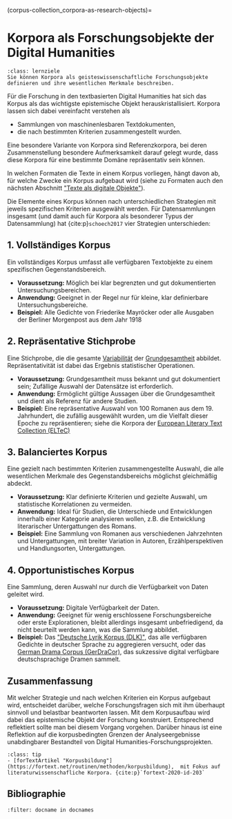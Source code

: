 (corpus-collection_corpora-as-research-objects)=
# Korpora als Forschungsobjekte der Digital Humanities
```{admonition} Feinlernziel(e) dieses Kapitels
:class: lernziele
Sie können Korpora als geisteswissenschaftliche Forschungsobjekte definieren und ihre wesentlichen Merkmale beschreiben.
```

Für die Forschung in den textbasierten Digital Humanities hat sich das Korpus als das wichtigste epistemische Objekt herauskristallisiert. Korpora lassen sich dabei vereinfacht verstehen als 

- Sammlungen von maschinenlesbaren Textdokumenten, 
- die nach bestimmten Kriterien zusammengestellt wurden.

Eine besondere Variante von Korpora sind Referenzkorpora, bei deren Zusammenstellung besondere Aufmerksamkeit darauf gelegt wurde, dass diese Korpora für eine bestimmte Domäne repräsentativ sein können. 

In welchen Formaten die Texte in einem Korpus vorliegen, hängt davon ab, für welche Zwecke ein Korpus aufgebaut wird (siehe zu Formaten auch den nächsten Abschnitt ["Texte als digitale Objekte"](corpus-collection_text_as_digital_objects)). 

Die Elemente eines Korpus können nach unterschiedlichen Strategien mit jeweils spezifischen Kriterien ausgewählt werden. Für Datensammlungen insgesamt (und damit auch für Korpora als besonderer Typus der Datensammlung) hat {cite:p}`schoech2017` vier Strategien unterschieden: 

## 1.	Vollständiges Korpus
Ein vollständiges Korpus umfasst alle verfügbaren Textobjekte zu einem spezifischen Gegenstandsbereich.

- **Voraussetzung:** Möglich bei klar begrenzten und gut dokumentierten Untersuchungsbereichen. 
- **Anwendung:** Geeignet in der Regel nur für kleine, klar definierbare Untersuchungsbereiche.
- **Beispiel:** Alle Gedichte von Friederike Mayröcker oder alle Ausgaben der Berliner Morgenpost aus dem Jahr 1918
	
## 2.	Repräsentative Stichprobe
Eine Stichprobe, die die gesamte [Variabilität](https://de.wikipedia.org/wiki/Streuungsma%C3%9F_(Statistik)) der [Grundgesamtheit](https://de.wikipedia.org/wiki/Grundgesamtheit) abbildet. Repräsentativität ist dabei das Ergebnis statistischer Operationen.

- **Voraussetzung:** Grundgesamtheit muss bekannt und gut dokumentiert sein; Zufällige Auswahl der Datensätze ist erforderlich.
- **Anwendung:** Ermöglicht gültige Aussagen über die Grundgesamtheit und dient als Referenz für andere Studien.
- **Beispiel:** Eine repräsentative Auswahl von 100 Romanen aus dem 19. Jahrhundert, die zufällig ausgewählt wurden, um die Vielfalt dieser Epoche zu repräsentieren; siehe die Korpora der [European Literary Text Collection (ELTeC)](https://www.distant-reading.net/eltec/)

## 3.	Balanciertes Korpus
Eine gezielt nach bestimmten Kriterien zusammengestellte Auswahl, die alle wesentlichen Merkmale des Gegenstandsbereichs möglichst gleichmäßig abdeckt.

- **Voraussetzung:** Klar definierte Kriterien und gezielte Auswahl, um statistische Korrelationen zu vermeiden.
- **Anwendung:** Ideal für Studien, die Unterschiede und Entwicklungen innerhalb einer Kategorie analysieren wollen, z.B. die Entwicklung literarischer Untergattungen des Romans. 
- **Beispiel:** Eine Sammlung von Romanen aus verschiedenen Jahrzehnten und Untergattungen, mit breiter Variation in Autoren, Erzählperspektiven und Handlungsorten, Untergattungen.
	
## 4.	Opportunistisches Korpus
Eine Sammlung, deren Auswahl nur durch die Verfügbarkeit von Daten geleitet wird.
 
- **Voraussetzung:** Digitale Verfügbarkeit der Daten.
- **Anwendung:** Geeignet für wenig erschlossene Forschungsbereiche oder erste Explorationen, bleibt allerdings insgesamt unbefriedigend, da nicht beurteilt werden kann, was die Sammlung abbildet. 
- **Beispiel:** Das ["Deutsche Lyrik Korpus (DLK)"](https://github.com/tnhaider/DLK), das alle verfügbaren Gedichte in deutscher Sprache zu aggregieren versucht, oder das [German Drama Corpus (GerDraCor)](https://dracor.org/ger), das sukzessive digital verfügbare deutschsprachige Dramen sammelt.

## Zusammenfassung 
Mit welcher Strategie und nach welchen Kriterien ein Korpus aufgebaut wird, entscheidet darüber, welche Forschungsfragen sich mit ihm überhaupt sinnvoll und belastbar beantworten lassen. Mit dem Korpusaufbau wird dabei das epistemische Objekt der Forschung konstruiert. Entsprechend reflektiert sollte man bei diesem Vorgang vorgehen. Darüber hinaus ist eine Reflektion auf die korpusbedingten Grenzen der Analyseergebnisse unabdingbarer Bestandteil von Digital Humanities-Forschungsprojekten.


`````{admonition} Weiterführende Links
:class: tip
- [forTextArtikel "Korpusbildung"](https://fortext.net/routinen/methoden/korpusbildung),  mit Fokus auf literaturwissenschafliche Korpora. {cite:p}`fortext-2020-id-203`
`````

## Bibliographie
```{bibliography}
:filter: docname in docnames
```




